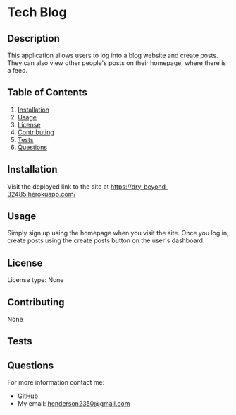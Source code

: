 # Tech Blog

## Description
This application allows users to log into a blog website and create posts. They can also view other people's posts on their homepage, where there is a feed.

## Table of Contents
1. [Installation](#installation)
2. [Usage](#usage)
3. [License](#license)
4. [Contributing](#contributing)
4. [Tests](#tests)
5. [Questions](#questions)

## Installation
Visit the deployed link to the site at https://dry-beyond-32485.herokuapp.com/

## Usage
Simply sign up using the homepage when you visit the site. Once you log in, create posts using the create posts button on the user's dashboard.

## License
License type: None

## Contributing
None

## Tests

## Questions
For more information contact me:
- [GitHub](https://github.com/henderson2350)  
- My email: henderson2350@gmail.com